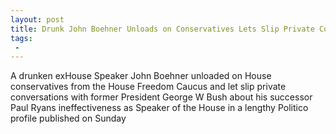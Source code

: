 ```yaml
---
layout: post
title: Drunk John Boehner Unloads on Conservatives Lets Slip Private Conversations with George W Bush About Paul Ryans Incapabilities
tags:
 -
---
```

A drunken exHouse Speaker John Boehner unloaded on House conservatives from the House Freedom Caucus and let slip private conversations with former President George W Bush about his successor Paul Ryans ineffectiveness as Speaker of the House in a lengthy Politico profile published on Sunday
